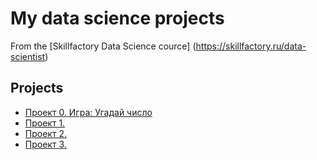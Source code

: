 # My data science projects
From the [Skillfactory Data Science cource] (https://skillfactory.ru/data-scientist)


## Projects

* [Проект 0. Игра: Угадай число](https://github.com/MariaSarbaj/DSMED_Python/tree/main/project_0)
* [Проект 1. ]()
* [Проект 2. ]()
* [Проект 3. ]()
